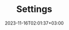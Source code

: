---
weight: 613
title: "Settings"
description: ""
icon: "settings"
date: "2023-11-16T02:01:37+03:00"
lastmod: "2023-11-16T02:01:37+03:00"
draft: false
---